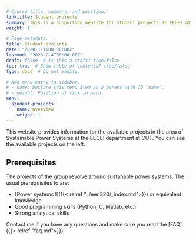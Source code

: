 ```yaml
---
# Course title, summary, and position.
linktitle: Student projects
summary: This is a supporting website for student projects at EECEI at the Cyprus University of Technology
weight: 1

# Page metadata.
title: Student projects
date: "2020-1-1T00:00:00Z"
lastmod: "2020-2-4T00:00:00Z"
draft: false  # Is this a draft? true/false
toc: true  # Show table of contents? true/false
type: docs  # Do not modify.

# Add menu entry to sidebar.
# - name: Declare this menu item as a parent with ID `name`.
# - weight: Position of link in menu.
menu:
  student-projects:
    name: Overview
    weight: 1
---
```



This website provides information for the available projects in the area of Systainable Power Systems at the EECEI department at CUT. You can see the available projects on the left.

## Prerequisites

The projects of the group revolve around sustanable power systems. The usual prerequisites to are:

- [Power systems I]({{< relref "../een320/_index.md">}}) or equivalent knowledge
- Good programming skills (Python, C, Matlab, etc.)
- Strong analytical skills

Contact me if you have any questions and make sure you read the [FAQ]({{< relref "faq.md">}}).
